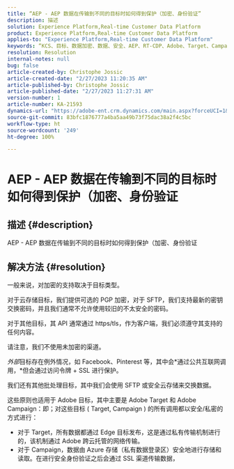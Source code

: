 ```yaml
---
title: “AEP - AEP 数据在传输到不同的目标时如何得到保护（加密、身份验证”
description: 描述
solution: Experience Platform,Real-time Customer Data Platform
product: Experience Platform,Real-time Customer Data Platform
applies-to: "Experience Platform,Real-time Customer Data Platform"
keywords: “KCS、目标、数据加密、数据、安全、AEP、RT-CDP、Adobe、Target、Campaign”
resolution: Resolution
internal-notes: null
bug: false
article-created-by: Christophe Jossic
article-created-date: "2/27/2023 11:20:35 AM"
article-published-by: Christophe Jossic
article-published-date: "2/27/2023 11:27:31 AM"
version-number: 1
article-number: KA-21593
dynamics-url: "https://adobe-ent.crm.dynamics.com/main.aspx?forceUCI=1&pagetype=entityrecord&etn=knowledgearticle&id=070e31be-90b6-ed11-83fe-6045bd006a22"
source-git-commit: 83bfc1876777a4ba5aa49b73f75dac38a2f4c5bc
workflow-type: ht
source-wordcount: '249'
ht-degree: 100%

---
```


# AEP - AEP 数据在传输到不同的目标时如何得到保护（加密、身份验证

## 描述 {#description}

AEP - AEP 数据在传输到不同的目标时如何得到保护（加密、身份验证

## 解决方法 {#resolution}


一般来说，对加密的支持取决于目标类型。

对于云存储目标，我们提供可选的 PGP 加密，对于 SFTP，我们支持最新的密钥交换密码，并且我们通常不允许使用较旧的不太安全的密码。

对于其他目标，其 API 通常通过 https/tls，作为客户端，我们必须遵守其支持的任何内容。

请注意，我们不使用未加密的渠道。

*外部*&#x200B;目标存在例外情况，如 Facebook、Pinterest 等，其中会*通过公共互联网调用，*但会通过访问令牌 + SSL 进行保护。

我们还有其他批处理目标，其中我们会使用 SFTP 或安全云存储来交换数据。



这些原则也适用于 Adobe 目标，其中主要是 Adobe Target 和 Adobe Campaign：即；对这些目标 ( Target, Campaign ) 的所有调用都以安全/私密的方式进行：

- 对于 Target，所有数据都通过 Edge 目标发布，这是通过私有传输机制进行的，该机制通过 Adobe 跨云托管的网络传输。
- 对于 Campaign，数据由 Azure 存储（私有数据登录区）安全地进行存储和读取。在进行安全身份验证之后会通过 SSL 渠道传输数据，



